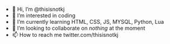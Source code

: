- 👋 Hi, I’m @thisisnotkj
- 👀 I’m interested in coding
- 🌱 I’m currently learning HTML, CSS, JS, MYSQL, Python, Lua
- 💞️ I’m looking to collaborate on *nothing* at the moment
- 📫 How to reach me twitter.com/thisisnotkj

<!---
thisisnotkj/thisisnotkj is a ✨ special ✨ repository because its `README.md` (this file) appears on your GitHub profile.
You can click the Preview link to take a look at your changes.
--->
